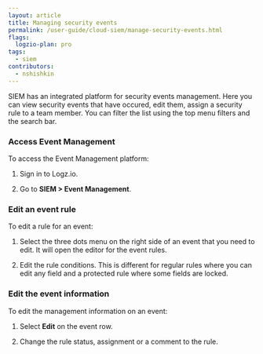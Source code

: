```yaml
---
layout: article
title: Managing security events
permalink: /user-guide/cloud-siem/manage-security-events.html
flags:
  logzio-plan: pro
tags:
  - siem
contributors:
  - nshishkin
---
```


SIEM has an integrated platform for security events management. Here you can view security events that have occured, edit them, assign a security rule to a team member. You can filter the list using the top menu filters and the search bar.


### Access Event Management

To access the Event Management platform:


1. Sign in to Logz.io.

2. Go to **SIEM > Event Management**.




### Edit an event rule

To edit a rule for an event:


1. Select the three dots menu on the right side of an event that you need to edit. It will open the editor for the event rules.

2. Edit the rule conditions. This is different for regular rules where you can edit any field and a protected rule where some fields are locked.


### Edit the event information

To edit the management information on an event:


1. Select **Edit** on the event row.

2. Change the rule status, assignment or a comment to the rule.